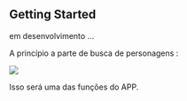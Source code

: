 
## Getting Started

em desenvolvimento ...

A princípio a parte de busca de personagens : 

<img src="/demo.gif"/>

Isso será uma das funções do APP.




